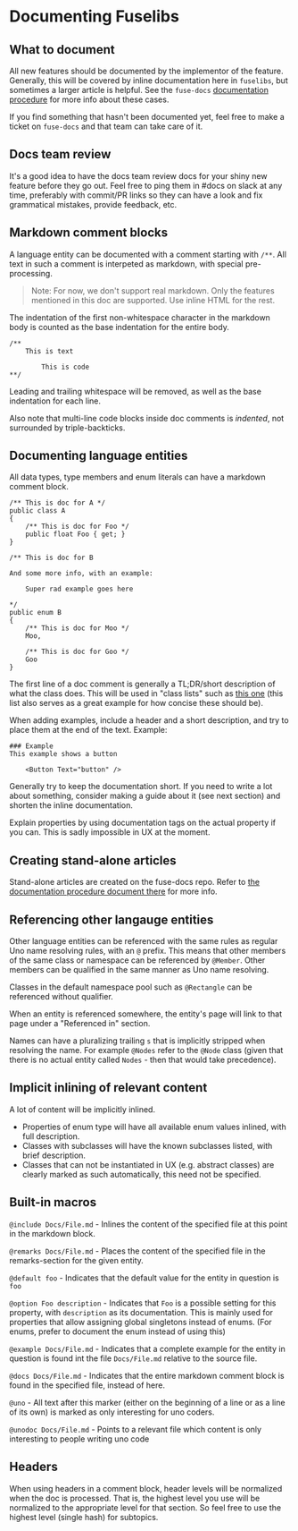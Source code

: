 # Documenting Fuselibs

## What to document

All new features should be documented by the implementor of the feature. Generally, this will be covered by inline documentation here in `fuselibs`, but sometimes a larger article is helpful. See the `fuse-docs` [documentation procedure](https://github.com/fusetools/fuse-docs/wiki/Documentation-Procedure) for more info about these cases.

If you find something that hasn't been documented yet, feel free to make a ticket on `fuse-docs` and that team can take care of it.

## Docs team review

It's a good idea to have the docs team review docs for your shiny new feature before they go out. Feel free to ping them in #docs on slack at any time, preferably with commit/PR links so they can have a look and fix grammatical mistakes, provide feedback, etc.

## Markdown comment blocks

A language entity can be documented with a comment starting with `/**`. All text in such a comment is interpeted as markdown, with special pre-processing. 

> Note: For now, we don't support real markdown. Only the features mentioned in this doc are supported. Use inline HTML for the rest.

The indentation of the first non-whitespace character in the markdown body is counted as the base indentation for the entire body.

	/**
		This is text

			This is code
	**/

Leading and trailing whitespace will be removed, as well as the base indentation for each line.

Also note that multi-line code blocks inside doc comments is *indented*, not surrounded by triple-backticks.

## Documenting language entities

All data types, type members and enum literals can have a markdown comment block.

	/** This is doc for A */
	public class A 
	{
		/** This is doc for Foo */
		public float Foo { get; }
	}
	
	/** This is doc for B
	
	And some more info, with an example:
	
		Super rad example goes here
	
	*/
	public enum B
	{
		/** This is doc for Moo */
		Moo,
		
		/** This is doc for Goo */
		Goo
	}
	
The first line of a doc comment is generally a TL;DR/short description of what the class does. This will be used in "class lists" such as [this one](https://www.fusetools.com/docs/fuse/triggers/trigger) (this list also serves as a great example for how concise these should be).

When adding examples, include a header and a short description, and try to place them at the end of the text. Example:

	### Example
	This example shows a button
	
		<Button Text="button" />
		
Generally try to keep the documentation short. If you need to write a lot about something, consider making a guide about it (see next section) and shorten the inline documentation.

Explain properties by using documentation tags on the actual property if you can. This is sadly impossible in UX at the moment.
	
## Creating stand-alone articles

Stand-alone articles are created on the fuse-docs repo. Refer to [the documentation procedure document there](https://github.com/fusetools/fuse-docs/wiki/Documentation-Procedure) for more info.

## Referencing other langauge entities

Other language entities can be referenced with the same rules as regular Uno name resolving rules, with an `@` prefix. 
This means that other members of the same class or namespace can be referenced by `@Member`. Other members can be qualified in the same manner as Uno name resolving.

Classes in the default namespace pool such as `@Rectangle` can be referenced without qualifier.

When an entity is referenced somewhere, the entity's page will link to that page under a "Referenced in" section.

Names can have a pluralizing trailing `s` that is implicitly stripped when resolving the name. For example `@Nodes` refer to the `@Node` class (given that there is no actual entity called `Nodes` - then that would take precedence).

## Implicit inlining of relevant content

A lot of content will be implicitly inlined.

* Properties of enum type will have all available enum values inlined, with full description.
* Classes with subclasses will have the known subclasses listed, with brief description.
* Classes that can not be instantiated in UX (e.g. abstract classes) are clearly marked as such automatically, this need not be specified.

## Built-in macros

`@include Docs/File.md` - Inlines the content of the specified file at this point in the markdown block.

`@remarks Docs/File.md` - Places the content of the specified file in the remarks-section for the given entity.

`@default foo` - Indicates that the default value for the entity in question is `foo`

`@option Foo description` - Indicates that `Foo` is a possible setting for this property, with `description` as its documentation. This is mainly used for properties that allow assigning global singletons instead of enums. (For enums, prefer to document the enum instead of using this)

`@example Docs/File.md` - Indicates that a complete example for the entity in question is found int the file `Docs/File.md` relative to the source file.

`@docs Docs/File.md` - Indicates that the entire markdown comment block is found in the specified file, instead of here.

`@uno` - All text after this marker (either on the beginning of a line or as a line of its own) is marked as only interesting for uno coders.

`@unodoc Docs/File.md` - Points to a relevant file which content is only interesting to people writing uno code


## Headers

When using headers in a comment block, header levels will be normalized when the doc is processed. That is, the highest level you use will be normalized to the appropriate level for that section. So feel free to use the highest level (single hash) for subtopics.
